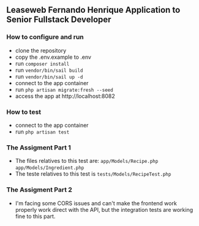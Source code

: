 ## Leaseweb Fernando Henrique Application to Senior Fullstack Developer

### How to configure and run
- clone the repository
- copy the .env.example to .env
- run `composer install`
- run `vendor/bin/sail build`
- run `vendor/bin/sail up -d`
- connect to the app container
- run `php artisan migrate:fresh --seed`
- access the app at http://localhost:8082

### How to test
- connect to the app container
- run `php artisan test`

### The Assigment Part 1

- The files relatives to this test are: `app/Models/Recipe.php` `app/Models/Ingredient.php`
- The teste relatives to this test is `tests/Models/RecipeTest.php`

### The Assigment Part 2
- I'm facing some CORS issues and can't make the frontend work properly work direct with the API, but the integration tests are working fine to this part.
